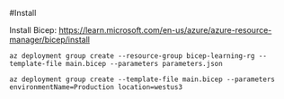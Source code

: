 #Install

Install Bicep: https://learn.microsoft.com/en-us/azure/azure-resource-manager/bicep/install

```
az deployment group create --resource-group bicep-learning-rg --template-file main.bicep --parameters parameters.json
```

```
az deployment group create --template-file main.bicep --parameters environmentName=Production location=westus3
```